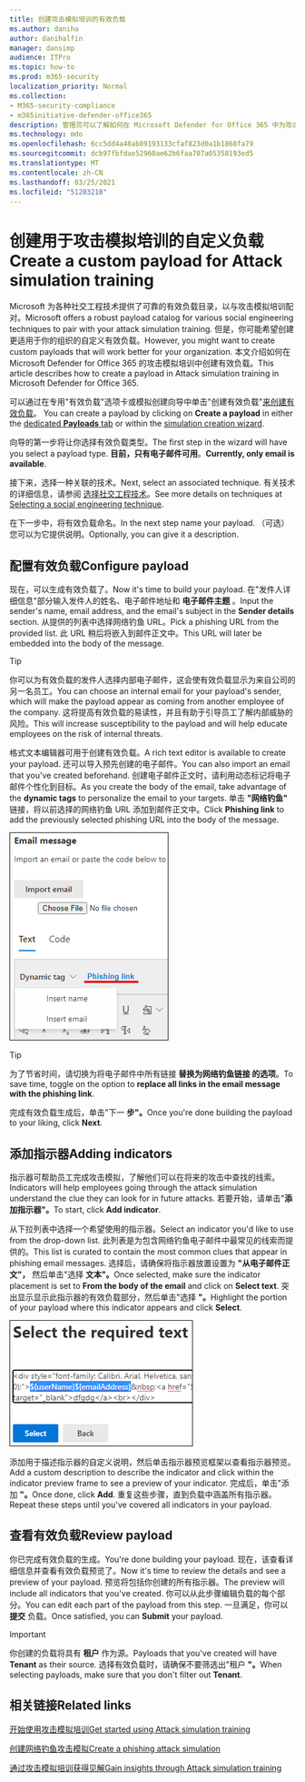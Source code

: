 ```yaml
---
title: 创建攻击模拟培训的有效负载
ms.author: daniha
author: danihalfin
manager: dansimp
audience: ITPro
ms.topic: how-to
ms.prod: m365-security
localization_priority: Normal
ms.collection:
- M365-security-compliance
- m365initiative-defender-office365
description: 管理员可以了解如何在 Microsoft Defender for Office 365 中为攻击模拟培训创建自定义负载。
ms.technology: mdo
ms.openlocfilehash: 6cc5dd4a48ab89193133cfaf823d0a1b1868fa79
ms.sourcegitcommit: dcb97fbfdae52960ae62b6faa707a05358193ed5
ms.translationtype: MT
ms.contentlocale: zh-CN
ms.lasthandoff: 03/25/2021
ms.locfileid: "51203210"
---
```

# <a name="create-a-custom-payload-for-attack-simulation-training"></a><span data-ttu-id="510f3-103">创建用于攻击模拟培训的自定义负载</span><span class="sxs-lookup"><span data-stu-id="510f3-103">Create a custom payload for Attack simulation training</span></span>

<span data-ttu-id="510f3-104">Microsoft 为各种社交工程技术提供了可靠的有效负载目录，以与攻击模拟培训配对。</span><span class="sxs-lookup"><span data-stu-id="510f3-104">Microsoft offers a robust payload catalog for various social engineering techniques to pair with your attack simulation training.</span></span> <span data-ttu-id="510f3-105">但是，你可能希望创建更适用于你的组织的自定义有效负载。</span><span class="sxs-lookup"><span data-stu-id="510f3-105">However, you might want to create custom payloads that will work better for your organization.</span></span> <span data-ttu-id="510f3-106">本文介绍如何在 Microsoft Defender for Office 365 的攻击模拟培训中创建有效负载。</span><span class="sxs-lookup"><span data-stu-id="510f3-106">This article describes how to create a payload in Attack simulation training in Microsoft Defender for Office 365.</span></span>

<span data-ttu-id="510f3-107">可以通过在专用"有效负载"选项卡或模拟创建向导中单击"创建有效负载"[来创建有效负载](attack-simulation-training.md#selecting-a-payload)。 [  ](https://security.microsoft.com/attacksimulator?viewid=payload)</span><span class="sxs-lookup"><span data-stu-id="510f3-107">You can create a payload by clicking on **Create a payload** in either the [dedicated **Payloads** tab](https://security.microsoft.com/attacksimulator?viewid=payload) or within the [simulation creation wizard](attack-simulation-training.md#selecting-a-payload).</span></span>

<span data-ttu-id="510f3-108">向导的第一步将让你选择有效负载类型。</span><span class="sxs-lookup"><span data-stu-id="510f3-108">The first step in the wizard will have you select a payload type.</span></span> <span data-ttu-id="510f3-109">**目前，只有电子邮件可用**。</span><span class="sxs-lookup"><span data-stu-id="510f3-109">**Currently, only email is available**.</span></span>

<span data-ttu-id="510f3-110">接下来，选择一种关联的技术。</span><span class="sxs-lookup"><span data-stu-id="510f3-110">Next, select an associated technique.</span></span> <span data-ttu-id="510f3-111">有关技术的详细信息，请参阅 [选择社交工程技术](attack-simulation-training.md#selecting-a-social-engineering-technique)。</span><span class="sxs-lookup"><span data-stu-id="510f3-111">See more details on techniques at [Selecting a social engineering technique](attack-simulation-training.md#selecting-a-social-engineering-technique).</span></span>

<span data-ttu-id="510f3-112">在下一步中，将有效负载命名。</span><span class="sxs-lookup"><span data-stu-id="510f3-112">In the next step name your payload.</span></span> <span data-ttu-id="510f3-113">（可选）您可以为它提供说明。</span><span class="sxs-lookup"><span data-stu-id="510f3-113">Optionally, you can give it a description.</span></span>

## <a name="configure-payload"></a><span data-ttu-id="510f3-114">配置有效负载</span><span class="sxs-lookup"><span data-stu-id="510f3-114">Configure payload</span></span>

<span data-ttu-id="510f3-115">现在，可以生成有效负载了。</span><span class="sxs-lookup"><span data-stu-id="510f3-115">Now it's time to build your payload.</span></span> <span data-ttu-id="510f3-116">在"发件人详细信息"部分输入发件人的姓名、电子邮件地址和 **电子邮件主题** 。</span><span class="sxs-lookup"><span data-stu-id="510f3-116">Input the sender's name, email address, and the email's subject in the **Sender details** section.</span></span> <span data-ttu-id="510f3-117">从提供的列表中选择网络钓鱼 URL。</span><span class="sxs-lookup"><span data-stu-id="510f3-117">Pick a phishing URL from the provided list.</span></span> <span data-ttu-id="510f3-118">此 URL 稍后将嵌入到邮件正文中。</span><span class="sxs-lookup"><span data-stu-id="510f3-118">This URL will later be embedded into the body of the message.</span></span>

> [!TIP]
> <span data-ttu-id="510f3-119">你可以为有效负载的发件人选择内部电子邮件，这会使有效负载显示为来自公司的另一名员工。</span><span class="sxs-lookup"><span data-stu-id="510f3-119">You can choose an internal email for your payload's sender, which will make the payload appear as coming from another employee of the company.</span></span> <span data-ttu-id="510f3-120">这将提高有效负载的易读性，并且有助于引导员工了解内部威胁的风险。</span><span class="sxs-lookup"><span data-stu-id="510f3-120">This will increase susceptibility to the payload and will help educate employees on the risk of internal threats.</span></span>

<span data-ttu-id="510f3-121">格式文本编辑器可用于创建有效负载。</span><span class="sxs-lookup"><span data-stu-id="510f3-121">A rich text editor is available to create your payload.</span></span> <span data-ttu-id="510f3-122">还可以导入预先创建的电子邮件。</span><span class="sxs-lookup"><span data-stu-id="510f3-122">You can also import an email that you've created beforehand.</span></span> <span data-ttu-id="510f3-123">创建电子邮件正文时，请利用动态标记将电子邮件个性化到目标。</span><span class="sxs-lookup"><span data-stu-id="510f3-123">As you create the body of the email, take advantage of the **dynamic tags** to personalize the email to your targets.</span></span> <span data-ttu-id="510f3-124">单击 **"网络钓鱼"** 链接，将以前选择的网络钓鱼 URL 添加到邮件正文中。</span><span class="sxs-lookup"><span data-stu-id="510f3-124">Click **Phishing link** to add the previously selected phishing URL into the body of the message.</span></span>

![在 Microsoft Defender for Office 365 的有效负载创建中突出显示的网络钓鱼链接和动态标记](../../media/attack-sim-preview-payload-email-body.png)

> [!TIP]
> <span data-ttu-id="510f3-126">为了节省时间，请切换为将电子邮件中所有链接 **替换为网络钓鱼链接 的选项**。</span><span class="sxs-lookup"><span data-stu-id="510f3-126">To save time, toggle on the option to **replace all links in the email message with the phishing link**.</span></span>

<span data-ttu-id="510f3-127">完成有效负载生成后，单击"下一 **步"。**</span><span class="sxs-lookup"><span data-stu-id="510f3-127">Once you're done building the payload to your liking, click **Next**.</span></span>

## <a name="adding-indicators"></a><span data-ttu-id="510f3-128">添加指示器</span><span class="sxs-lookup"><span data-stu-id="510f3-128">Adding indicators</span></span>

<span data-ttu-id="510f3-129">指示器可帮助员工完成攻击模拟，了解他们可以在将来的攻击中查找的线索。</span><span class="sxs-lookup"><span data-stu-id="510f3-129">Indicators will help employees going through the attack simulation understand the clue they can look for in future attacks.</span></span> <span data-ttu-id="510f3-130">若要开始，请单击"**添加指示器"。**</span><span class="sxs-lookup"><span data-stu-id="510f3-130">To start, click **Add indicator**.</span></span>

<span data-ttu-id="510f3-131">从下拉列表中选择一个希望使用的指示器。</span><span class="sxs-lookup"><span data-stu-id="510f3-131">Select an indicator you'd like to use from the drop-down list.</span></span> <span data-ttu-id="510f3-132">此列表是为包含网络钓鱼电子邮件中最常见的线索而提供的。</span><span class="sxs-lookup"><span data-stu-id="510f3-132">This list is curated to contain the most common clues that appear in phishing email messages.</span></span> <span data-ttu-id="510f3-133">选择后，请确保将指示器放置设置为 **"从电子邮件正文"，** 然后单击"选择 **文本"。**</span><span class="sxs-lookup"><span data-stu-id="510f3-133">Once selected, make sure the indicator placement is set to **From the body of the email** and click on **Select text**.</span></span> <span data-ttu-id="510f3-134">突出显示显示此指示器的有效负载部分，然后单击"选择 **"。**</span><span class="sxs-lookup"><span data-stu-id="510f3-134">Highlight the portion of your payload where this indicator appears and click **Select**.</span></span>

![要添加到攻击模拟培训中的指示器的邮件正文中的突出显示文本](../../media/attack-sim-preview-select-text.png)

<span data-ttu-id="510f3-136">添加用于描述指示器的自定义说明，然后单击指示器预览框架以查看指示器预览。</span><span class="sxs-lookup"><span data-stu-id="510f3-136">Add a custom description to describe the indicator and click within the indicator preview frame to see a preview of your indicator.</span></span> <span data-ttu-id="510f3-137">完成后，单击"添加 **"。**</span><span class="sxs-lookup"><span data-stu-id="510f3-137">Once done, click **Add**.</span></span> <span data-ttu-id="510f3-138">重复这些步骤，直到负载中涵盖所有指示器。</span><span class="sxs-lookup"><span data-stu-id="510f3-138">Repeat these steps until you've covered all indicators in your payload.</span></span>

## <a name="review-payload"></a><span data-ttu-id="510f3-139">查看有效负载</span><span class="sxs-lookup"><span data-stu-id="510f3-139">Review payload</span></span>

<span data-ttu-id="510f3-140">你已完成有效负载的生成。</span><span class="sxs-lookup"><span data-stu-id="510f3-140">You're done building your payload.</span></span> <span data-ttu-id="510f3-141">现在，该查看详细信息并查看有效负载预览了。</span><span class="sxs-lookup"><span data-stu-id="510f3-141">Now it's time to review the details and see a preview of your payload.</span></span> <span data-ttu-id="510f3-142">预览将包括你创建的所有指示器。</span><span class="sxs-lookup"><span data-stu-id="510f3-142">The preview will include all indicators that you've created.</span></span> <span data-ttu-id="510f3-143">你可以从此步骤编辑负载的每个部分。</span><span class="sxs-lookup"><span data-stu-id="510f3-143">You can edit each part of the payload from this step.</span></span> <span data-ttu-id="510f3-144">一旦满足，你可以 **提交** 负载。</span><span class="sxs-lookup"><span data-stu-id="510f3-144">Once satisfied, you can **Submit** your payload.</span></span>

> [!IMPORTANT]
> <span data-ttu-id="510f3-145">你创建的负载将具有 **租户** 作为源。</span><span class="sxs-lookup"><span data-stu-id="510f3-145">Payloads that you've created will have **Tenant** as their source.</span></span> <span data-ttu-id="510f3-146">选择有效负载时，请确保不要筛选出"租户 **"。**</span><span class="sxs-lookup"><span data-stu-id="510f3-146">When selecting payloads, make sure that you don't filter out **Tenant**.</span></span>

## <a name="related-links"></a><span data-ttu-id="510f3-147">相关链接</span><span class="sxs-lookup"><span data-stu-id="510f3-147">Related links</span></span>

[<span data-ttu-id="510f3-148">开始使用攻击模拟培训</span><span class="sxs-lookup"><span data-stu-id="510f3-148">Get started using Attack simulation training</span></span>](attack-simulation-training-get-started.md)

[<span data-ttu-id="510f3-149">创建网络钓鱼攻击模拟</span><span class="sxs-lookup"><span data-stu-id="510f3-149">Create a phishing attack simulation</span></span>](attack-simulation-training.md)

[<span data-ttu-id="510f3-150">通过攻击模拟培训获得见解</span><span class="sxs-lookup"><span data-stu-id="510f3-150">Gain insights through Attack simulation training</span></span>](attack-simulation-training-insights.md)
